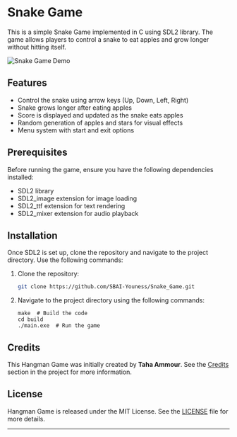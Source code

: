 # Snake Game

This is a simple Snake Game implemented in C using SDL2 library. The game allows players to control a snake to eat apples and grow longer without hitting itself.

![Snake Game Demo](demo.gif)

## Features

- Control the snake using arrow keys (Up, Down, Left, Right)
- Snake grows longer after eating apples
- Score is displayed and updated as the snake eats apples
- Random generation of apples and stars for visual effects
- Menu system with start and exit options

## Prerequisites

Before running the game, ensure you have the following dependencies installed:

- SDL2 library
- SDL2_image extension for image loading
- SDL2_ttf extension for text rendering
- SDL2_mixer extension for audio playback

## Installation

Once SDL2 is set up, clone the repository and navigate to the project directory. Use the following commands:

1. Clone the repository:

   ```bash
   git clone https://github.com/SBAI-Youness/Snake_Game.git
   ```

2. Navigate to the project directory using the following commands:

    ```shell
    make  # Build the code
    cd build
    ./main.exe  # Run the game
    ```
## Credits

This Hangman Game was initially created by **Taha Ammour**. See the [Credits](#credits) section in the project for more information.

## License

Hangman Game is released under the MIT License. See the [LICENSE](LICENSE) file for more details.

---